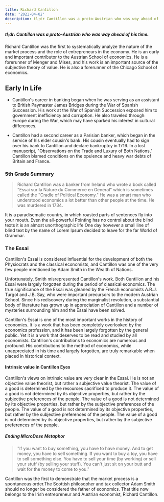 ```yaml
---
title: Richard Cantillon
date: "2021-04-02"
description: tl;dr Cantillon was a proto-Austrian who was way ahead of his time.
---
```

##### tl;dr: Cantillon was a proto-Austrian who was way ahead of his time.

Richard Cantillon was the first to systematically analyze the nature of the market process and the role of entrepreneurs in the economy. He is an early and important contributor to the Austrian School of economics. He is a forerunner of Menger and Mises, and his work is an important source of the subjective theory of value. He is also a forerunner of the Chicago School of economics.


## Early In Life

- Cantillon's career in banking began when he was serving as an assistant to British Paymaster James Bridges during the War of Spanish Succession. His work at the War of Spanish Succession exposed him to government inefficiency and corruption. He also traveled through Europe during the War, which may have sparked his interest in cultural differences.

- Cantillon had a second career as a Parisian banker, which began in the service of his elder cousin's bank. His cousin eventually had to sign over his bank to Cantillon and declare bankruptcy in 1716. In a lost manuscript, "Observations on the Trade and Luxury of Both Nations," Cantillon blamed conditions on the opulence and heavy war debts of Britain and France.


### 5th Grade Summary

> Richard Cantillon was a banker from Ireland who wrote a book called "Essai sur la Nature du Commerce en General" which is sometimes called the "Cradle of Political Economy." He was a smart man who understood economics a lot better than other people at the time. He was murdered in 1734.

It is a paradisematic country, in which roasted parts of sentences fly into your
mouth. Even the all-powerful Pointing has no control about the blind texts it is
an almost unorthographic life One day however a small line of blind text by the
name of Lorem Ipsum decided to leave for the far World of Grammar.

### The Essai

Cantillon's Essai is considered influential for the development of both the Physiocrats and the classical economists, and Cantillon was one of the very few people mentioned by Adam Smith in the Wealth of Nations.

Unfortunately, Smith misrepresented Cantillon's work. Both Cantillon and his Essai were largely forgotten during the period of classical economics. The true significance of the Essai was gleaned by the French economists A.R.J. Turgot and J.B. Say, who were important precursors to the modern Austrian School. Since his rediscovery during the marginalist revolution, a substantial body of literature has grown up in appreciation of Cantillon and a number of mysteries surrounding him and the Essai have been solved. 

Cantillon's Essai is one of the most important works in the history of economics. It is a work that has been completely overlooked by the economics profession, and it has been largely forgotten by the general public. Yet it is a work that deserves to be read and studied by all economists. Cantillon's contributions to economics are numerous and profound. His contributions to the method of economics, while unappreciated in his time and largely forgotten, are truly remarkable when placed in historical context.


#### Intrinsic value in Cantillon Eyes

Cantillon's views on intrinsic value are very clear in the Essai. He is not an objective value theorist, but rather a subjective value theorist. The value of a good is determined by the resources sacrificed to produce it. The value of a good is not determined by its objective properties, but rather by the subjective preferences of the people. The value of a good is not determined by its objective properties, but rather by the subjective preferences of the people. The value of a good is not determined by its objective properties, but rather by the subjective preferences of the people. The value of a good is not determined by its objective properties, but rather by the subjective preferences of the people.

##### Ending MicroDose Metaphor
>"If you want to buy something, you have to have money. And to get money, you have to sell something. If you want to buy a toy, you have to sell something else. You have to sell your time (by working) or sell your stuff (by selling your stuff). You can't just sit on your butt and wait for the money to come to you."

Cantillon was the first to demonstrate that the market process is a spontaneous order.The Scottish philosopher and tax collector Adam Smith should no longer be considered the father of economics. That title now belongs to the Irish entrepreneur and Austrian economist, Richard Cantillon.